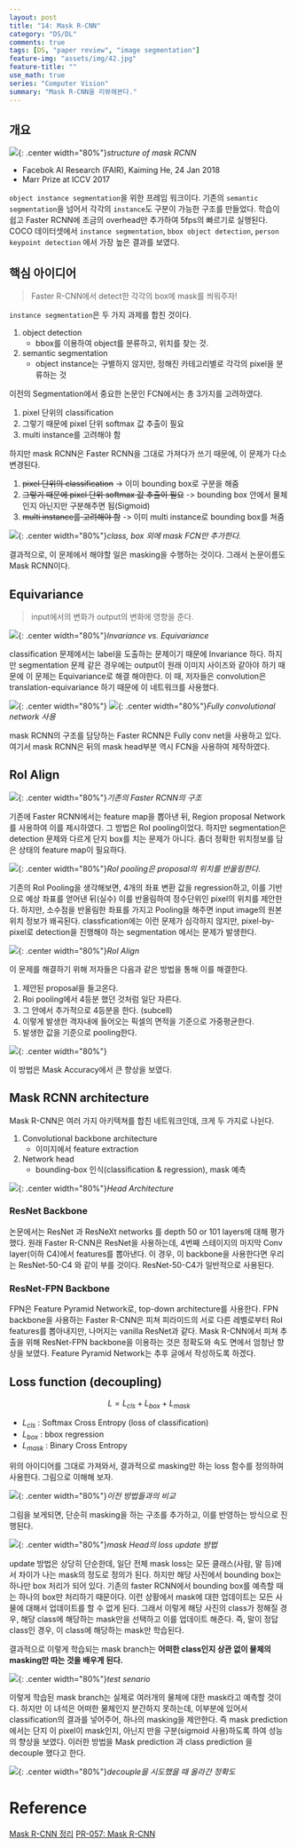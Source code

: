 ```yaml
---
layout: post
title: "14: Mask R-CNN"
category: "DS/DL"
comments: true
tags: [DS, "paper review", "image segmentation"]
feature-img: "assets/img/42.jpg"
feature-title: ""
use_math: true
series: "Computer Vision"
summary: "Mask R-CNN을 리뷰해본다."
---
```


## 개요

![](https://image.slidesharecdn.com/pr057maskrcnn-180107092616/95/pr057-mask-rcnn-60-638.jpg?cb=1515317235){: .center width="80%"}_structure of mask RCNN_

- Facebok AI Research (FAIR), Kaiming He, 24 Jan 2018
- Marr Prize at ICCV 2017

`object instance segmentation`을 위한 프레임 워크이다. 기존의 `semantic segmentation`을 넘어서 각각의 `instance`도 구분이 가능한 구조를 만들었다. 학습이 쉽고 Faster RCNN에 조금의 overhead만 추가하여 5fps의 빠르기로 실행된다. COCO 데이터셋에서 `instance segmentation`, `bbox object detection`, `person keypoint detection` 에서 가장 높은 결과를 보였다.

## 핵심 아이디어

> Faster R-CNN에서 detect한 각각의 box에 mask를 씌워주자!

`instance segmentation`은 두 가지 과제를 합친 것이다.

1. object detection
   - bbox를 이용하여 object를 분류하고, 위치를 찾는 것.
2. semantic segmentation
   - object instance는 구별하지 않지만, 정해진 카테고리별로 각각의 pixel을 분류하는 것

이전의 Segmentation에서 중요한 논문인 FCN에서는 총 3가지를 고려하였다.

1. pixel 단위의 classification
2. 그렇기 때문에 pixel 단위 softmax 값 추출이 필요
3. multi instance를 고려해야 함

하지만 mask RCNN은 Faster RCNN을 그대로 가져다가 쓰기 때문에, 이 문제가 다소 변경된다.

1. ~~pixel 단위의 classification~~ -> 이미 bounding box로 구분을 해줌
2. ~~그렇기 때문에 pixel 단위 softmax 값 추출이 필요~~ -> bounding box 안에서 물체 인지 아닌지만 구분해주면 됨(Sigmoid)
3. ~~multi instance를 고려해야 함~~ -> 이미 multi instance로 bounding box를 쳐줌

![](https://image.slidesharecdn.com/pr057maskrcnn-180107092616/95/pr057-mask-rcnn-18-638.jpg?cb=1515317235){: .center width="80%"}_class, box 외에 mask FCN만 추가한다._

결과적으로, 이 문제에서 해야할 일은 masking을 수행하는 것이다. 그래서 논문이름도 Mask RCNN이다.

## Equivariance

> input에서의 변화가 output의 변화에 영향을 준다.

![](https://image.slidesharecdn.com/pr057maskrcnn-180107092616/95/pr057-mask-rcnn-39-638.jpg?cb=1515317235){: .center width="80%"}_Invariance vs. Equivariance_

classification 문제에서는 label을 도출하는 문제이기 때문에 Invariance 하다. 하지만 segmentation 문제 같은 경우에는 output이 원래 이미지 사이즈와 같아야 하기 때문에 이 문제는 Equivariance로 해결 해야한다. 이 때, 저자들은 convolution은 translation-equivariance 하기 때문에 이 네트워크를 사용했다.

![](https://image.slidesharecdn.com/pr057maskrcnn-180107092616/95/pr057-mask-rcnn-41-638.jpg?cb=1515317235){: .center width="80%"}
![](https://image.slidesharecdn.com/pr057maskrcnn-180107092616/95/pr057-mask-rcnn-42-638.jpg?cb=1515317235){: .center width="80%"}_Fully convolutional network 사용_

mask RCNN의 구조를 담당하는 Faster RCNN은 Fully conv net을 사용하고 있다. 여기서 mask RCNN은 뒤의 mask head부분 역시 FCN을 사용하여 제작하였다.

## RoI Align

![](https://image.slidesharecdn.com/pr057maskrcnn-180107092616/95/pr057-mask-rcnn-47-638.jpg?cb=1515317235){: .center width="80%"}_기존의 Faster RCNN의 구조_

기존에 Faster RCNN에서는 feature map을 뽑아낸 뒤, Region proposal Network를 사용하여 이를 제시하였다. 그 방법은 RoI pooling이었다. 하지만 segmentation은 detection 문제와 다르게 단지 box를 치는 문제가 아니다. 좀더 정확한 위치정보를 담은 상태의 feature map이 필요하다.

![](https://image.slidesharecdn.com/pr057maskrcnn-180107092616/95/pr057-mask-rcnn-54-638.jpg?cb=1515317235){: .center width="80%"}_RoI pooling은 proposal의 위치를 반올림한다._

기존의 RoI Pooling을 생각해보면, 4개의 좌표 변환 값을 regression하고, 이를 기반으로 예상 좌표를 얻어낸 뒤(실수) 이를 반올림하여 정수단위인 pixel의 위치를 제안한다. 하지만, 소수점을 반올림한 좌표를 가지고 Pooling을 해주면 input image의 원본 위치 정보가 왜곡된다. classfication에는 이런 문제가 심각하지 않지만, pixel-by-pixel로 detection을 진행해야 하는 segmentation 에서는 문제가 발생한다.

![](https://image.slidesharecdn.com/pr057maskrcnn-180107092616/95/pr057-mask-rcnn-58-638.jpg?cb=1515317235){: .center width="80%"}_RoI Align_

이 문제를 해결하기 위해 저자들은 다음과 같은 방법을 통해 이를 해결한다.

1. 제안된 proposal을 들고온다.
2. Roi pooling에서 4등분 했던 것처럼 일단 자른다.
3. 그 안에서 추가적으로 4등분을 한다. (subcell)
4. 이렇게 발생한 격자내에 들어오는 픽셀의 면적을 기준으로 가중평균한다.
5. 발생한 값을 기준으로 pooling한다.

![](https://image.slidesharecdn.com/pr057maskrcnn-180107092616/95/pr057-mask-rcnn-45-638.jpg?cb=1515317235){: .center width="80%"}

이 방법은 Mask Accuracy에서 큰 향상을 보였다.

## Mask RCNN architecture

Mask R-CNN은 여러 가지 아키텍쳐를 합친 네트워크인데, 크게 두 가지로 나뉜다.

1. Convolutional backbone architecture
   - 이미지에서 feature extraction
2. Network head
   - bounding-box 인식(classification & regression), mask 예측

![](https://image.slidesharecdn.com/pr057maskrcnn-180107092616/95/pr057-mask-rcnn-64-638.jpg?cb=1515317235){: .center width="80%"}_Head Architecture_

### ResNet Backbone

논문에서는 ResNet 과 ResNeXt networks 를 depth 50 or 101 layers에 대해 평가했다. 원래 Faster R-CNN은 ResNet을 사용하는데, 4번째 스테이지의 마지막 Conv layer(이하 C4)에서 features를 뽑아낸다.
이 경우, 이 backbone을 사용한다면 우리는 ResNet-50-C4 와 같이 부를 것이다. ResNet-50-C4가 일반적으로 사용된다.

### ResNet-FPN Backbone

FPN은 Feature Pyramid Network로, top-down architecture를 사용한다. FPN backbone을 사용하는 Faster R-CNN은 피쳐 피라미드의 서로 다른 레벨로부터 RoI features를 뽑아내지만, 나머지는 vanilla ResNet과 같다. Mask R-CNN에서 피쳐 추출을 위해 ResNet-FPN backbone을 이용하는 것은 정확도와 속도 면에서 엄청난 향상을 보였다. Feature Pyramid Network는 추후 글에서 작성하도록 하겠다.

## Loss function (decoupling)

$$
L = L_{cls} + L_{box} + L_{mask}
$$

- $L_{cls}$ : Softmax Cross Entropy (loss of classification)
- $L_{box}$ : bbox regression
- $L_{mask}$ : Binary Cross Entropy

위의 아이디어를 그대로 가져와서, 결과적으로 masking만 하는 loss 함수를 정의하여 사용한다. 그림으로 이해해 보자.

![](https://image.slidesharecdn.com/pr057maskrcnn-180107092616/95/pr057-mask-rcnn-27-638.jpg?cb=1515317235){: .center width="80%"}_이전 방법들과의 비교_

그림을 보게되면, 단순히 masking을 하는 구조를 추가하고, 이를 반영하는 방식으로 진행된다.

![](https://image.slidesharecdn.com/pr057maskrcnn-180107092616/95/pr057-mask-rcnn-35-638.jpg?cb=1515317235){: .center width="80%"}_mask Head의 loss update 방법_

update 방법은 상당히 단순한데, 일단 전체 mask loss는 모든 클래스(사람, 말 등)에서 차이가 나는 mask의 정도로 정의가 된다. 하지만 해당 사진에서 bounding box는 하나만 box 처리가 되어 있다. 기존의 faster RCNN에서 bounding box를 예측할 때는 하나의 box만 처리하기 때문이다. 이런 상황에서 mask에 대한 업데이트는 모든 사물에 대해서 업데이트를 할 수 없게 된다. 그래서 이렇게 해당 사진의 class가 정해질 경우, 해당 class에 해당하는 mask만을 선택하고 이를 업데이트 해준다. 즉, 말이 정답 class인 경우, 이 class에 해당하는 mask만 학습된다.

결과적으로 이렇게 학습되는 mask branch는 **어떠한 class인지 상관 없이 물체의 masking만 따는 것을 배우게 된다.**

![](https://image.slidesharecdn.com/pr057maskrcnn-180107092616/95/pr057-mask-rcnn-37-638.jpg?cb=1515317235){: .center width="80%"}_test senario_

이렇게 학습된 mask branch는 실제로 여러개의 물체에 대한 mask라고 예측할 것이다. 하지만 이 녀석은 어떠한 물체인지 분간하지 못하는데, 이부분에 있어서 classification의 결과를 넣어주어, 하나의 masking을 제안한다. 즉 mask prediction에서는 단지 이 pixel이 mask인지, 아닌지 만을 구분(sigmoid 사용)하도록 하여 성능의 향상을 보였다. 이러한 방법을 Mask prediction 과 class prediction 을 decouple 했다고 한다.

![](https://image.slidesharecdn.com/pr057maskrcnn-180107092616/95/pr057-mask-rcnn-38-638.jpg?cb=1515317235){: .center width="80%"}_decouple을 시도했을 때 올라간 정확도_

# Reference

[Mask R-CNN 정리](https://mylifemystudy.tistory.com/82)
[PR-057: Mask R-CNN](https://www.youtube.com/watch?v=RtSZALC9DlU&t=248s)
